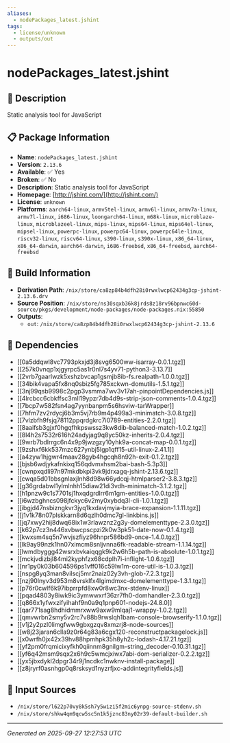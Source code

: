```yaml
---
aliases:
  - nodePackages_latest.jshint
tags:
  - license/unknown
  - outputs/out
---
```


# nodePackages_latest.jshint

## 📝 Description

Static analysis tool for JavaScript

## 📋 Package Information

- **Name**: `nodePackages_latest.jshint`
- **Version**: `2.13.6`
- **Available**: ✅ Yes
- **Broken**: ✅ No
- **Description**: Static analysis tool for JavaScript
- **Homepage**: [http://jshint.com/](http://jshint.com/)
- **License**: `unknown`
- **Platforms**: `aarch64-linux`, `armv5tel-linux`, `armv6l-linux`, `armv7a-linux`, `armv7l-linux`, `i686-linux`, `loongarch64-linux`, `m68k-linux`, `microblaze-linux`, `microblazeel-linux`, `mips-linux`, `mips64-linux`, `mips64el-linux`, `mipsel-linux`, `powerpc-linux`, `powerpc64-linux`, `powerpc64le-linux`, `riscv32-linux`, `riscv64-linux`, `s390-linux`, `s390x-linux`, `x86_64-linux`, `x86_64-darwin`, `aarch64-darwin`, `i686-freebsd`, `x86_64-freebsd`, `aarch64-freebsd`

## 🔧 Build Information

- **Derivation Path**: `/nix/store/ca8zp84b4dfh28i0rwxlwcp62434g3cp-jshint-2.13.6.drv`
- **Source Position**: `/nix/store/ns30sqxb36k8jrds8z18rv96bpnwc60d-source/pkgs/development/node-packages/node-packages.nix:55850`
- **Outputs**:
  - `out`:  `/nix/store/ca8zp84b4dfh28i0rwxlwcp62434g3cp-jshint-2.13.6`

## 🔗 Dependencies

- [[0a5ddqwl8vc7793pkxjd3j8svg6500ww-isarray-0.0.1.tgz]]
- [[257k0vnqp1xjgyrpc5as1r0nl7s4yv71-python3-3.13.7]]
- [[2vrb7gaarlwzk5xshzbvcap1gsmjb8ib-fs.realpath-1.0.0.tgz]]
- [[34bik4vapa5fx8nq0sbiz5fg785xckwn-domutils-1.5.1.tgz]]
- [[3nj99qsb9998c2pgp3vsmma7wv3v17ah-pinpointDependencies.js]]
- [[4lrcbcc6cbkffsc3mll19ypzr7db4d9s-strip-json-comments-1.0.4.tgz]]
- [[7bcp7w582fsn4ag7yynbanpm5s6hsviw-tarWrapper]]
- [[7hfm7zv2rdycj6b3m5vj7rb9m4p499a3-minimatch-3.0.8.tgz]]
- [[7vlzbfh9fsjq78112ppqrdgkrc7i0789-entities-2.2.0.tgz]]
- [[8aaifsb3gjxf0hgqfhkpswssz3kw8dib-balanced-match-1.0.2.tgz]]
- [[8l4h2s7532r616h24adyjag9q8yc50kz-inherits-2.0.4.tgz]]
- [[9wrb7bdlrrgc6n4x9p9jwzgzy10yhk9a-concat-map-0.0.1.tgz]]
- [[9zshxf6kk537mzc627ynbj5lgp1qff15-util-linux-2.41.1]]
- [[a4zyw1hjgwr4maav28gyb4hgcqh8n92h-exit-0.1.2.tgz]]
- [[bjsb6wdjykafnkixq156qdvmxhsm2bai-bash-5.3p3]]
- [[cwnpxqdli97n97mkdbkpi3vk9jdrxagq-jshint-2.13.6.tgz]]
- [[cwqa5d01bbsgnlaxjlnh8d98w66ydcqj-htmlparser2-3.8.3.tgz]]
- [[g36grdabwl1ylmlnhh15diaw21di3vdh-minimatch-3.1.2.tgz]]
- [[h1pnzw9c1s7701sj1hxqdgrdlrr6m1gm-entities-1.0.0.tgz]]
- [[i6wzbghncs098jfckyc6v2my0xybdq3l-cli-1.0.1.tgz]]
- [[ibgjd47nsbizngkvr3jyq1kxdavjmyia-brace-expansion-1.1.11.tgz]]
- [[j1v1k78n07plskkarn8d6qzlh0dmc7gl-linkbins.js]]
- [[jq7xwy2hij8dwq68ix1w3rlawznz2g3y-domelementtype-2.3.0.tgz]]
- [[k62p7cz3n446xvbwcpscpzi2k0w3pk51-date-now-0.1.4.tgz]]
- [[kwxsm4sq5n7wvjszfiyz96hnpr586bd9-once-1.4.0.tgz]]
- [[lk9ay99nzk1hn07ximcm8snljvnna6fk-readable-stream-1.1.14.tgz]]
- [[lwmdbyggg42wsrxbvkaiqqgk9k2w6h5b-path-is-absolute-1.0.1.tgz]]
- [[mckjvdizbjl84mi2kyphfzx68cdplh7i-inflight-1.0.6.tgz]]
- [[nr1py0k03b604596ps1vff016c59lw1m-core-util-is-1.0.3.tgz]]
- [[nspg8yq3man8vilscj5mr2naiz02y3vh-glob-7.2.3.tgz]]
- [[nzj90lnyv3d953m8vrsklfx4lgimdmxc-domelementtype-1.3.1.tgz]]
- [[p76r0cwlf6k97ibprrpfd8xw0r8wc3nx-stdenv-linux]]
- [[pqad4803y8iwk9ic3ymwwxrf36zr7fh0-domhandler-2.3.0.tgz]]
- [[q866x1yfwxzifyihahf9n0a9q1pnp601-nodejs-24.8.0]]
- [[qar771sag8hdhidmmrxww9axw9mlqaj1-wrappy-1.0.2.tgz]]
- [[qmvwrbn2smy5v2rc7v88b9rwslqh1bam-console-browserify-1.1.0.tgz]]
- [[v1j2y2pzl0limgfww9gbxgzqv8xmzrj8-node-sources]]
- [[w8j23jaran6clla9z0r64g83a6cgx120-reconstructpackagelock.js]]
- [[x0wrfh0jx42x39hv88hpmhpk35h8yh2c-lodash-4.17.21.tgz]]
- [[yf2pm0frqmicixyfkh0qiinnm8gnilgm-string_decoder-0.10.31.tgz]]
- [[yf6q42msm9sqx2x6h9c5wmcjxiwx7abi-dom-serializer-0.2.2.tgz]]
- [[yx5jbxdykl2dpgr34r9j1ncdkc1nwknv-install-package]]
- [[z8jryrf0asnhgp0q8rsksyd1nyzrfjxc-addintegrityfields.js]]

## 📁 Input Sources

- `/nix/store/l622p70vy8k5sh7y5wizi5f2mic6ynpg-source-stdenv.sh`
- `/nix/store/shkw4qm9qcw5sc5n1k5jznc83ny02r39-default-builder.sh`

---
*Generated on 2025-09-27 12:27:53 UTC*
